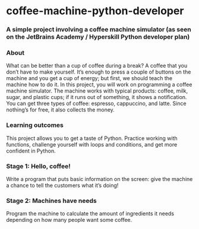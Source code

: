 # coffee-machine-python-developer
### A simple project involving a coffee machine simulator (as seen on the JetBrains Academy / Hyperskill Python developer plan)

### About
What can be better than a cup of coffee during a break? A coffee that you don’t have to make yourself. It’s enough to press a couple of buttons on the machine and you get a cup of energy; but first, we should teach the machine how to do it. In this project, you will work on programming a coffee machine simulator. The machine works with typical products: coffee, milk, sugar, and plastic cups; if it runs out of something, it shows a notification. You can get three types of coffee: espresso, cappuccino, and latte. Since nothing’s for free, it also collects the money.

### Learning outcomes
This project allows you to get a taste of Python. Practice working with functions, challenge yourself with loops and conditions, and get more confident in Python.

### Stage 1: Hello, coffee!
Write a program that puts basic information on the screen: give the machine a chance to tell the customers what it’s doing!

### Stage 2: Machines have needs
Program the machine to calculate the amount of ingredients it needs depending on how many people want some coffee.
